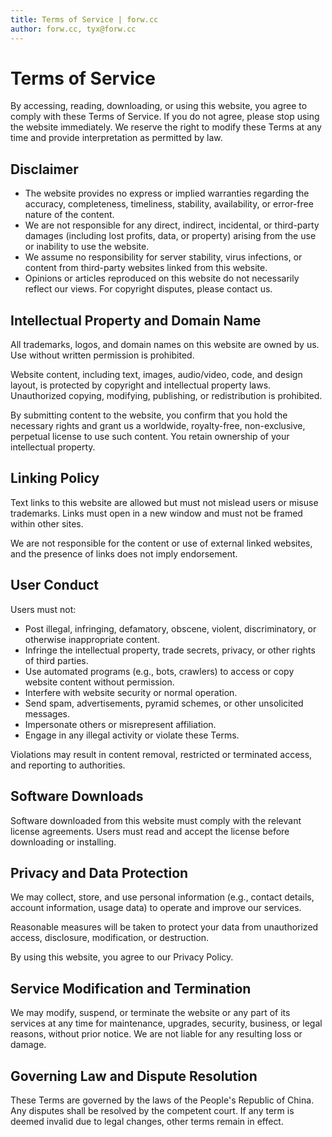 ```yaml
---
title: Terms of Service | forw.cc
author: forw.cc, tyx@forw.cc
---
```


# Terms of Service

By accessing, reading, downloading, or using this website, you agree to comply with these Terms of Service. If you do not agree, please stop using the website immediately. We reserve the right to modify these Terms at any time and provide interpretation as permitted by law.

## Disclaimer

- The website provides no express or implied warranties regarding the accuracy, completeness, timeliness, stability, availability, or error-free nature of the content.
- We are not responsible for any direct, indirect, incidental, or third-party damages (including lost profits, data, or property) arising from the use or inability to use the website.
- We assume no responsibility for server stability, virus infections, or content from third-party websites linked from this website.
- Opinions or articles reproduced on this website do not necessarily reflect our views. For copyright disputes, please contact us.

## Intellectual Property and Domain Name

All trademarks, logos, and domain names on this website are owned by us. Use without written permission is prohibited.

Website content, including text, images, audio/video, code, and design layout, is protected by copyright and intellectual property laws. Unauthorized copying, modifying, publishing, or redistribution is prohibited.

By submitting content to the website, you confirm that you hold the necessary rights and grant us a worldwide, royalty-free, non-exclusive, perpetual license to use such content. You retain ownership of your intellectual property.

## Linking Policy

Text links to this website are allowed but must not mislead users or misuse trademarks. Links must open in a new window and must not be framed within other sites.

We are not responsible for the content or use of external linked websites, and the presence of links does not imply endorsement.

## User Conduct

Users must not:

- Post illegal, infringing, defamatory, obscene, violent, discriminatory, or otherwise inappropriate content.
- Infringe the intellectual property, trade secrets, privacy, or other rights of third parties.
- Use automated programs (e.g., bots, crawlers) to access or copy website content without permission.
- Interfere with website security or normal operation.
- Send spam, advertisements, pyramid schemes, or other unsolicited messages.
- Impersonate others or misrepresent affiliation.
- Engage in any illegal activity or violate these Terms.

Violations may result in content removal, restricted or terminated access, and reporting to authorities.

## Software Downloads

Software downloaded from this website must comply with the relevant license agreements. Users must read and accept the license before downloading or installing.

## Privacy and Data Protection

We may collect, store, and use personal information (e.g., contact details, account information, usage data) to operate and improve our services.

Reasonable measures will be taken to protect your data from unauthorized access, disclosure, modification, or destruction.

By using this website, you agree to our Privacy Policy.

## Service Modification and Termination

We may modify, suspend, or terminate the website or any part of its services at any time for maintenance, upgrades, security, business, or legal reasons, without prior notice. We are not liable for any resulting loss or damage.

## Governing Law and Dispute Resolution

These Terms are governed by the laws of the People's Republic of China. Any disputes shall be resolved by the competent court. If any term is deemed invalid due to legal changes, other terms remain in effect.